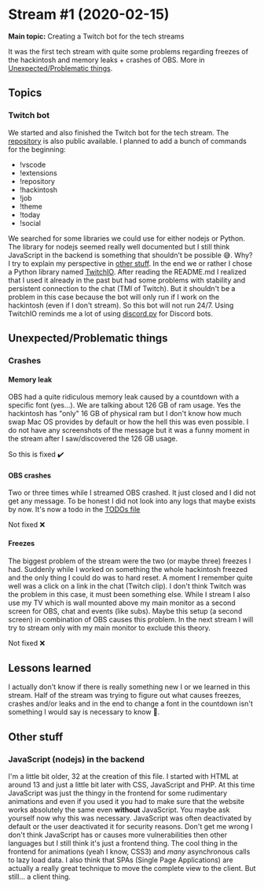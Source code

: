 # Stream #1 (2020-02-15)

**Main topic:** Creating a Twitch bot for the tech streams

It was the first tech stream with quite some problems regarding freezes of the hackintosh and memory leaks + crashes of OBS. More in [Unexpected/Problematic things](#unexpectedproblematic-things).

## Topics

### Twitch bot

We started and also finished the Twitch bot for the tech stream. The [repository](https://github.com/curi0s/twitch-bot) is also public available.
I planned to add a bunch of commands for the beginning:

- !vscode
- !extensions
- !repository
- !hackintosh
- !job
- !theme
- !today
- !social

We searched for some libraries we could use for either nodejs or Python. The library for nodejs seemed really well documented but I still think JavaScript in the backend is something that shouldn't be possible :sweat_smile:. Why? I try to explain my perspective in [other stuff](#other-stuff). In the end we or rather I chose a Python library named [TwitchIO](https://github.com/TwitchIO/TwitchIO).
After reading the README.md I realized that I used it already in the past but had some problems with stability and persistent connection to the chat (TMI of Twitch). But it shouldn't be a problem in this case because the bot will only run if I work on the hackintosh (even if I don't stream). So this bot will not run 24/7. Using TwitchIO reminds me a lot of using [discord.py](https://github.com/Rapptz/discord.py) for Discord bots.

## Unexpected/Problematic things

### Crashes

#### Memory leak

OBS had a quite ridiculous memory leak caused by a countdown with a specific font (yes...). We are talking about 126 GB of ram usage. Yes the hackintosh has "only" 16 GB of physical ram but I don't know how much swap Mac OS provides by default or how the hell this was even possible. I do not have any screenshots of the message but it was a funny moment in the stream after I saw/discovered the 126 GB usage.

So this is fixed :heavy_check_mark:

#### OBS crashes

Two or three times while I streamed OBS crashed. It just closed and I did not get any message. To be honest I did not look into any logs that maybe exists by now. It's now a todo in the [TODOs file](../../TODO)

Not fixed :x:

#### Freezes

The biggest problem of the stream were the two (or maybe three) freezes I had. Suddenly while I worked on something the whole hackintosh freezed and the only thing I could do was to hard reset.
A moment I remember quite well was a click on a link in the chat (Twitch clip). I don't think Twitch was the problem in this case, it must been something else.
While I stream I also use my TV which is wall mounted above my main monitor as a second screen for OBS, chat and events (like subs). Maybe this setup (a second screen) in combination of OBS causes this problem. In the next stream I will try to stream only with my main monitor to exclude this theory.

Not fixed :x:

## Lessons learned

I actually don't know if there is really something new I or we learned in this stream. Half of the stream was trying to figure out what causes freezes, crashes and/or leaks and in the end to change a font in the countdown isn't something I would say is necessary to know 🤔.

## Other stuff

### JavaScript (nodejs) in the backend

I'm a little bit older, 32 at the creation of this file. I started with HTML at around 13 and just a little bit later with CSS, JavaScript and PHP.
At this time JavaScript was just the thingy in the frontend for some rudimentary animations and even if you used it you had to make sure that the website works absolutely the same even **without** JavaScript.
You maybe ask yourself now why this was necessary. JavaScript was often deactivated by default or the user deactivated it for security reasons. Don't get me wrong I don't think JavaScript has or causes more vulnerabilities then other languages but I still think it's just a frontend thing.
The cool thing in the frontend for animations (yeah I know, CSS3) and _many_ asynchronous calls to lazy load data. I also think that SPAs (Single Page Applications) are actually a really great technique to move the complete view to the client. But still... a client thing.
